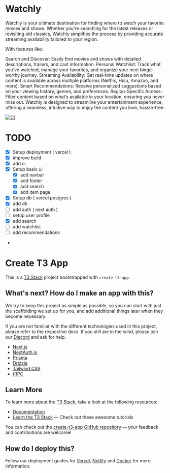 # Watchly

Watchly is your ultimate destination for finding where to watch your favorite movies and shows. Whether you're searching for the latest releases or revisiting old classics, Watchly simplifies the process by providing accurate streaming availability tailored to your region.

With features like:

Search and Discover: Easily find movies and shows with detailed descriptions, trailers, and cast information.
Personal Watchlist: Track what you’ve watched, manage your favorites, and organize your next binge-worthy journey.
Streaming Availability: Get real-time updates on where content is available across multiple platforms (Netflix, Hulu, Amazon, and more).
Smart Recommendations: Receive personalized suggestions based on your viewing history, genres, and preferences.
Region-Specific Access: Filter content based on what’s available in your location, ensuring you never miss out.
Watchly is designed to streamline your entertainment experience, offering a seamless, intuitive way to enjoy the content you love, hassle-free.

[![CI](https://github.com/dimacuhamarc/watchly/actions/workflows/ci.yml/badge.svg)](https://github.com/dimacuhamarc/watchly/actions/workflows/ci.yml)

# TODO

- [x] Setup deployment ( vercel )
- [x] improve build 
- [x] add ci
- [x] Setup basic ui
  - [x] add navbar
  - [x] add footer
  - [x] add search
  - [x] add item page
- [x] Setup db ( vercel postgres )
- [x] add db
- [ ] add auth ( next auth )
- [ ] setup user profile
- [x] add search
- [ ] add watchlist
- [ ] add recommendations
- 

# Create T3 App

This is a [T3 Stack](https://create.t3.gg/) project bootstrapped with `create-t3-app`.

## What's next? How do I make an app with this?

We try to keep this project as simple as possible, so you can start with just the scaffolding we set up for you, and add additional things later when they become necessary.

If you are not familiar with the different technologies used in this project, please refer to the respective docs. If you still are in the wind, please join our [Discord](https://t3.gg/discord) and ask for help.

- [Next.js](https://nextjs.org)
- [NextAuth.js](https://next-auth.js.org)
- [Prisma](https://prisma.io)
- [Drizzle](https://orm.drizzle.team)
- [Tailwind CSS](https://tailwindcss.com)
- [tRPC](https://trpc.io)

## Learn More

To learn more about the [T3 Stack](https://create.t3.gg/), take a look at the following resources:

- [Documentation](https://create.t3.gg/)
- [Learn the T3 Stack](https://create.t3.gg/en/faq#what-learning-resources-are-currently-available) — Check out these awesome tutorials

You can check out the [create-t3-app GitHub repository](https://github.com/t3-oss/create-t3-app) — your feedback and contributions are welcome!

## How do I deploy this?

Follow our deployment guides for [Vercel](https://create.t3.gg/en/deployment/vercel), [Netlify](https://create.t3.gg/en/deployment/netlify) and [Docker](https://create.t3.gg/en/deployment/docker) for more information.